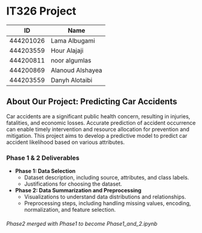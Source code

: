 # IT326 Project
<!--| Section-71681 |-->
<!--| ------------- |-->
|  ID   | Name  |
| ----- | ----- |
| 444201026 |  Lama Albugami |
| 444203559 |  Hour Alajaji |
| 444200811 |  noor algumlas |
| 444200869 |  Alanoud Alshayea |
| 444203559 |  Danyh Alotaibi |

## About Our Project: Predicting Car Accidents
Car accidents are a significant public health concern, resulting in injuries, fatalities, and economic losses. Accurate prediction of accident occurrence can enable timely intervention and resource allocation for prevention and mitigation. This project aims to develop a predictive model to predict car accident likelihood based on various attributes.



### Phase 1 & 2 Deliverables

- **Phase 1: Data Selection**
  - Dataset description, including source, attributes, and class labels.
  - Justifications for choosing the dataset.
- **Phase 2: Data Summarization and Preprocessing**
  - Visualizations to understand data distributions and relationships.
  - Preprocessing steps, including handling missing values, encoding, normalization, and feature selection.

 ###### Phase2 merged with Phase1 to become Phase1_and_2.ipynb